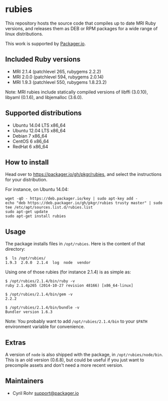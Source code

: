# rubies

This repository hosts the source code that compiles up to date MRI Ruby versions, and releases them as DEB or RPM packages for a wide range of linux distributions.

This work is supported by [Packager.io](https://packager.io).

## Included Ruby versions

* MRI 2.1.4 (patchlevel 265, rubygems 2.2.2)
* MRI 2.0.0 (patchlevel 594, rubygems 2.0.14)
* MRI 1.9.3 (patchlevel 550, rubygems 1.8.23.2)

Note: MRI rubies include statically compiled versions of libffi (3.0.10), libyaml (0.1.6), and libjemalloc (3.6.0).

## Supported distributions

* Ubuntu 14.04 LTS x86_64
* Ubuntu 12.04 LTS x86_64
* Debian 7 x86_64
* CentOS 6 x86_64
* RedHat 6 x86_64

## How to install

Head over to <https://packager.io/gh/pkgr/rubies>, and select the instructions for your distribution.

For instance, on Ubuntu 14.04:

    wget -qO - https://deb.packager.io/key | sudo apt-key add -
    echo "deb https://deb.packager.io/gh/pkgr/rubies trusty master" | sudo tee /etc/apt/sources.list.d/rubies.list
    sudo apt-get update
    sudo apt-get install rubies

## Usage

The package installs files in `/opt/rubies`. Here is the content of that directory:

    $  ls /opt/rubies/
    1.9.3  2.0.0  2.1.4  log  node  vendor

Using one of those rubies (for instance 2.1.4) is as simple as:

    $ /opt/rubies/2.1.4/bin/ruby -v
    ruby 2.1.4p265 (2014-10-27 revision 48166) [x86_64-linux]

    $ /opt/rubies/2.1.4/bin/gem -v
    2.2.2

    $ /opt/rubies/2.1.4/bin/bundle -v
    Bundler version 1.6.3

Note: You probably want to add `/opt/rubies/2.1.4/bin` to your `$PATH` environment variable for convenience.

## Extras

A version of `node` is also shipped with the package, in `/opt/rubies/node/bin`. This is an old version (0.6.8), but could be useful if you just want to precompile assets and don't need a more recent version.

## Maintainers

* Cyril Rohr <support@packager.io>
